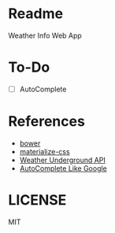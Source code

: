 Readme
======
Weather Info Web App


To-Do
=====
* [ ] AutoComplete

References
==========
* [bower](http://bower.io/)
* [materialize-css](materializecss.com)
* [Weather Underground API](http://api.wunderground.com/)
* [AutoComplete Like Google](https://github.com/xdan/autocomplete/)

LICENSE
=======
MIT

